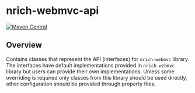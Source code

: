 # nrich-webmvc-api

[![Maven Central](https://maven-badges.herokuapp.com/maven-central/net.croz.nrich/nrich-webmvc-api/badge.svg?color=blue)](https://maven-badges.herokuapp.com/maven-central/net.croz.nrich/nrich-webmvc-api)

## Overview

Contains classes that represent the API (interfaces) for `nrich-webmvc` library. The interfaces have default implementations provided in
`nrich-webmvc` library but users can provide their own implementations. Unless some overriding is required only classes from this library should be used directly, other configuration should be provided
through property files.
